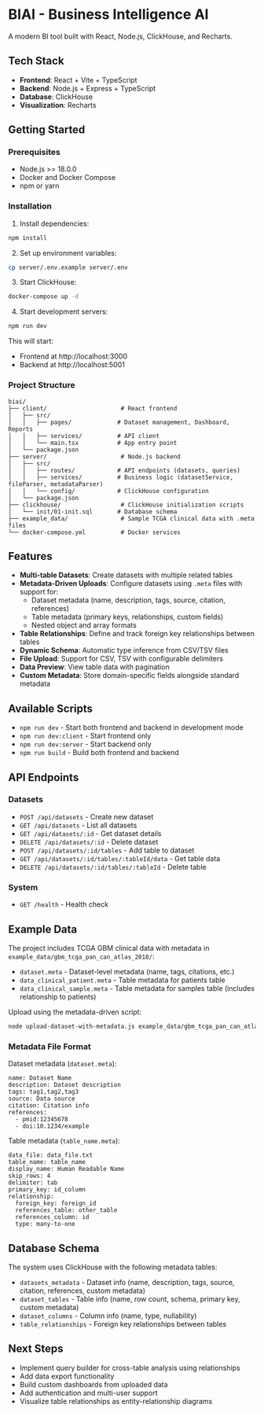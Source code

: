 # BIAI - Business Intelligence AI

A modern BI tool built with React, Node.js, ClickHouse, and Recharts.

## Tech Stack

- **Frontend**: React + Vite + TypeScript
- **Backend**: Node.js + Express + TypeScript
- **Database**: ClickHouse
- **Visualization**: Recharts

## Getting Started

### Prerequisites

- Node.js >= 18.0.0
- Docker and Docker Compose
- npm or yarn

### Installation

1. Install dependencies:
```bash
npm install
```

2. Set up environment variables:
```bash
cp server/.env.example server/.env
```

3. Start ClickHouse:
```bash
docker-compose up -d
```

4. Start development servers:
```bash
npm run dev
```

This will start:
- Frontend at http://localhost:3000
- Backend at http://localhost:5001

### Project Structure

```
biai/
├── client/                     # React frontend
│   ├── src/
│   │   ├── pages/             # Dataset management, Dashboard, Reports
│   │   ├── services/          # API client
│   │   └── main.tsx           # App entry point
│   └── package.json
├── server/                     # Node.js backend
│   ├── src/
│   │   ├── routes/            # API endpoints (datasets, queries)
│   │   ├── services/          # Business logic (datasetService, fileParser, metadataParser)
│   │   └── config/            # ClickHouse configuration
│   └── package.json
├── clickhouse/                 # ClickHouse initialization scripts
│   └── init/01-init.sql       # Database schema
├── example_data/               # Sample TCGA clinical data with .meta files
└── docker-compose.yml          # Docker services
```

## Features

- **Multi-table Datasets**: Create datasets with multiple related tables
- **Metadata-Driven Uploads**: Configure datasets using `.meta` files with support for:
  - Dataset metadata (name, description, tags, source, citation, references)
  - Table metadata (primary keys, relationships, custom fields)
  - Nested object and array formats
- **Table Relationships**: Define and track foreign key relationships between tables
- **Dynamic Schema**: Automatic type inference from CSV/TSV files
- **File Upload**: Support for CSV, TSV with configurable delimiters
- **Data Preview**: View table data with pagination
- **Custom Metadata**: Store domain-specific fields alongside standard metadata

## Available Scripts

- `npm run dev` - Start both frontend and backend in development mode
- `npm run dev:client` - Start frontend only
- `npm run dev:server` - Start backend only
- `npm run build` - Build both frontend and backend

## API Endpoints

### Datasets
- `POST /api/datasets` - Create new dataset
- `GET /api/datasets` - List all datasets
- `GET /api/datasets/:id` - Get dataset details
- `DELETE /api/datasets/:id` - Delete dataset
- `POST /api/datasets/:id/tables` - Add table to dataset
- `GET /api/datasets/:id/tables/:tableId/data` - Get table data
- `DELETE /api/datasets/:id/tables/:tableId` - Delete table

### System
- `GET /health` - Health check

## Example Data

The project includes TCGA GBM clinical data with metadata in `example_data/gbm_tcga_pan_can_atlas_2018/`:
- `dataset.meta` - Dataset-level metadata (name, tags, citations, etc.)
- `data_clinical_patient.meta` - Table metadata for patients table
- `data_clinical_sample.meta` - Table metadata for samples table (includes relationship to patients)

Upload using the metadata-driven script:
```bash
node upload-dataset-with-metadata.js example_data/gbm_tcga_pan_can_atlas_2018
```

### Metadata File Format

Dataset metadata (`dataset.meta`):
```
name: Dataset Name
description: Dataset description
tags: tag1,tag2,tag3
source: Data source
citation: Citation info
references:
  - pmid:12345678
  - doi:10.1234/example
```

Table metadata (`table_name.meta`):
```
data_file: data_file.txt
table_name: table_name
display_name: Human Readable Name
skip_rows: 4
delimiter: tab
primary_key: id_column
relationship:
  foreign_key: foreign_id
  references_table: other_table
  references_column: id
  type: many-to-one
```

## Database Schema

The system uses ClickHouse with the following metadata tables:
- `datasets_metadata` - Dataset info (name, description, tags, source, citation, references, custom metadata)
- `dataset_tables` - Table info (name, row count, schema, primary key, custom metadata)
- `dataset_columns` - Column info (name, type, nullability)
- `table_relationships` - Foreign key relationships between tables

## Next Steps

- Implement query builder for cross-table analysis using relationships
- Add data export functionality
- Build custom dashboards from uploaded data
- Add authentication and multi-user support
- Visualize table relationships as entity-relationship diagrams
